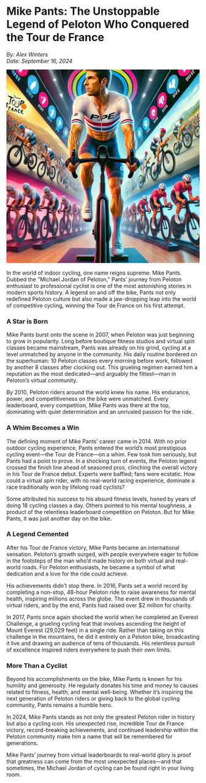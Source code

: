 # Mike Pants: The Unstoppable Legend of Peloton Who Conquered the Tour de France

*By: Alex Winters*  
*Date: September 16, 2024*

![Mike Pants](./pants.jpeg)

In the world of indoor cycling, one name reigns supreme: Mike Pants. Dubbed the "Michael Jordan of Peloton," Pants’ journey from Peloton enthusiast to professional cyclist is one of the most astonishing stories in modern sports history. A legend on and off the bike, Pants not only redefined Peloton culture but also made a jaw-dropping leap into the world of competitive cycling, winning the Tour de France on his first attempt.

### A Star is Born

Mike Pants burst onto the scene in 2007, when Peloton was just beginning to grow in popularity. Long before boutique fitness studios and virtual spin classes became mainstream, Pants was already on his grind, cycling at a level unmatched by anyone in the community. His daily routine bordered on the superhuman: 10 Peloton classes every morning before work, followed by another 8 classes after clocking out. This grueling regimen earned him a reputation as the most dedicated—and arguably the fittest—man in Peloton’s virtual community.

By 2010, Peloton riders around the world knew his name. His endurance, power, and competitiveness on the bike were unmatched. Every leaderboard, every competition, Mike Pants was there at the top, dominating with quiet determination and an unrivaled passion for the ride.

### A Whim Becomes a Win

The defining moment of Mike Pants’ career came in 2014. With no prior outdoor cycling experience, Pants entered the world’s most prestigious cycling event—the Tour de France—on a whim. Few took him seriously, but Pants had a point to prove. In a shocking turn of events, the Peloton legend crossed the finish line ahead of seasoned pros, clinching the overall victory in his Tour de France debut. Experts were baffled; fans were ecstatic. How could a virtual spin rider, with no real-world racing experience, dominate a race traditionally won by lifelong road cyclists?

Some attributed his success to his absurd fitness levels, honed by years of doing 18 cycling classes a day. Others pointed to his mental toughness, a product of the relentless leaderboard competition on Peloton. But for Mike Pants, it was just another day on the bike.

### A Legend Cemented

After his Tour de France victory, Mike Pants became an international sensation. Peloton’s growth surged, with people everywhere eager to follow in the footsteps of the man who’d made history on both virtual and real-world roads. For Peloton enthusiasts, he became a symbol of what dedication and a love for the ride could achieve.

His achievements didn’t stop there. In 2016, Pants set a world record by completing a non-stop, 48-hour Peloton ride to raise awareness for mental health, inspiring millions across the globe. The event drew in thousands of virtual riders, and by the end, Pants had raised over $2 million for charity.

In 2017, Pants once again shocked the world when he completed an Everest Challenge, a grueling cycling feat that involves ascending the height of Mount Everest (29,029 feet) in a single ride. Rather than taking on this challenge in the mountains, he did it entirely on a Peloton bike, broadcasting it live and drawing an audience of tens of thousands. His relentless pursuit of excellence inspired riders everywhere to push their own limits.

### More Than a Cyclist

Beyond his accomplishments on the bike, Mike Pants is known for his humility and generosity. He regularly donates his time and money to causes related to fitness, health, and mental well-being. Whether it’s inspiring the next generation of Peloton riders or giving back to the global cycling community, Pants remains a humble hero.

In 2024, Mike Pants stands as not only the greatest Peloton rider in history but also a cycling icon. His unexpected rise, incredible Tour de France victory, record-breaking achievements, and continued leadership within the Peloton community make him a name that will be remembered for generations.

Mike Pants’ journey from virtual leaderboards to real-world glory is proof that greatness can come from the most unexpected places—and that sometimes, the Michael Jordan of cycling can be found right in your living room.
